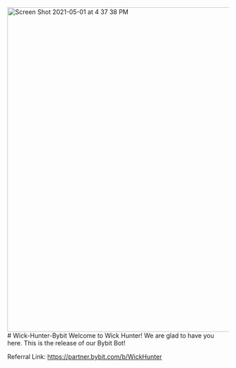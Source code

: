<img width="738" alt="Screen Shot 2021-05-01 at 4 37 38 PM" src="https://user-images.githubusercontent.com/76447301/116794537-9ae0ab00-aa9b-11eb-963f-591c2d1248e2.png">
# Wick-Hunter-Bybit
Welcome to Wick Hunter! We are glad to have you here. This is the release of our Bybit Bot! 

Referral Link: https://partner.bybit.com/b/WickHunter
